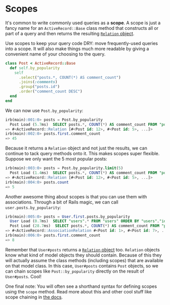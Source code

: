 # Scopes

It's common to write commonly used queries as a **scope**. A scope is
just a fancy name for an `ActiveRecord::Base` class method that
constructs all or part of a query and then returns the resulting
[`Relation` object][relation-reading].

Use scopes to keep your query code DRY: move frequently-used queries
into a scope. It will also make things much more readable by giving a
convenient name of your choosing to the query.

```ruby
class Post < ActiveRecord::Base
  def self.by_popularity
    self
      .select("posts.*, COUNT(*) AS comment_count")
      .joins(:comments)
      .group("posts.id")
      .order("comment_count DESC")
  end
end
```

We can now use `Post.by_popularity`:

```sql
irb(main):001:0> posts = Post.by_popularity
  Post Load (5.7ms)  SELECT posts.*, COUNT(*) AS comment_count FROM "posts" INNER JOIN "comments" ON "comments"."post_id" = "posts"."id" GROUP BY posts.id ORDER BY comment_count DESC
=> #<ActiveRecord::Relation [#<Post id: 12>, #<Post id: 5>, ...]>
irb(main):002:0> posts.first.comment_count
=> 45
```

Because it returns a `Relation` object and not just the results, we can
continue to tack query methods onto it. This makes scopes super flexible.
Suppose we only want the 5 most popular posts:

```sql
irb(main):003:0> posts = Post.by_popularity.limit(5)
  Post Load (1.4ms)  SELECT posts.*, COUNT(*) AS comment_count FROM "posts" INNER JOIN "comments" ON "comments"."post_id" = "posts"."id" GROUP BY posts.id ORDER BY comment_count DESC LIMIT 5
=> #<ActiveRecord::Relation [#<Post id: 12>, #<Post id: 5>, ...]>
irb(main):004:0> posts.count
=> 5
```

Another awesome thing about scopes is that you can use them with
associations. Through a bit of Rails magic, we can call
`user.posts.by_popularity`:

```sql
irb(main):005:0> posts = User.first.posts.by_popularity
  User Load (0.7ms)  SELECT "users".* FROM "users" ORDER BY "users"."id" ASC LIMIT 1
  Post Load (28.7ms)  SELECT posts.*, COUNT(*) AS comment_count FROM "posts" INNER JOIN "comments" ON "comments"."post_id" = "posts"."id" WHERE "posts"."user_id" = $1 GROUP BY posts.id ORDER BY comment_count DESC  [["user_id", 1]]
=> #<ActiveRecord::AssociationRelation #<Post id: 1>, #<Post id: 7>, ...]>
irb(main):006:0> posts.first.comment_count
=> 8
```

Remember that `User#posts` returns a [`Relation`
object][relation-reading] too. `Relation` objects know what kind of
model objects they should contain. Because of this they will actually
assume the class methods (including scopes) that are available on that
model class. In this case, `User#posts` contains `Post` objects, so we
can chain scopes like `Post::by_popularity` directly on the result of
`User#posts`. Cool!

One final note: You will often see a shorthand syntax for defining
scopes using the `scope` method. Read more about this and other cool
stuff like scope chaining in [the docs][scope-docs].

[relation-reading]: relation.md
[scope-docs]: http://apidock.com/rails/ActiveRecord/NamedScope/ClassMethods/scope
